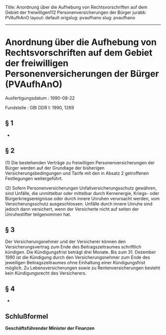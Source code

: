 Title: Anordnung über die Aufhebung von Rechtsvorschriften auf dem Gebiet der freiwilligen112
  Personenversicherungen der Bürger
jurabk: PVAufhAnO
layout: default
origslug: pvaufhano
slug: pvaufhano

---

# Anordnung über die Aufhebung von Rechtsvorschriften auf dem Gebiet der freiwilligen Personenversicherungen der Bürger (PVAufhAnO)

Ausfertigungsdatum
:   1990-08-22

Fundstelle
:   GBl DDR I: 1990, 1269



## § 1

-


## § 2

(1) Die bestehenden Verträge zu freiwilligen Personenversicherungen
der Bürger werden auf der Grundlage der bisherigen
Versicherungsbedingungen und Tarife mit den in Absatz 2 getroffenen
Festlegungen weitergeführt.

(2) Sofern Personenversicherungen Unfallversicherungsschutz gewähren,
sind Unfälle, die unmittelbar oder mittelbar durch Kernenergie,
Kriegs- oder Bürgerkriegsereignisse oder durch innere Unruhen
verursacht werden, vom Versicherungsschutz ausgeschlossen. Unfälle
durch innere Unruhe sind jedoch dann versichert, wenn der Versicherte
nicht auf seiten der Unruhestifter teilgenommen hat.


## § 3

Der Versicherungsnehmer und der Versicherer können den
Versicherungsvertrag zum Ende des Beitragszeitraumes schriftlich
kündigen. Die Kündigungsfrist beträgt drei Monate. Bis zum 31.
Dezember 1990 ist die Kündigung durch den Versicherungsnehmer zum Ende
des jeweiligen Beitragszeitraumes ohne Einhaltung einer
Kündigungsfrist möglich. Zu Lebensversicherungen sowie zu
Rentenversicherungen besteht kein Kündigungsrecht des Versicherers.


## § 4

-


## Schlußformel

**Geschäftsführender Minister der Finanzen**

